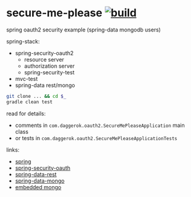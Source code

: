 secure-me-please [![build](https://travis-ci.org/daggerok/secure-me-please.svg?branch=master)](https://travis-ci.org/daggerok/secure-me-please)
================

spring oauth2 security example (spring-data mongodb users)

spring-stack:
  - spring-security-oauth2
    - resource server
    - authorization server
    - spring-security-test
  - mvc-test
  - spring-data rest/mongo

```sh
git clone ... && cd $_
gradle clean test
```

read for details:
  - comments in `com.daggerok.oauth2.SecureMePleaseApplication` main class
  - or tests in `com.daggerok.oauth2.SecureMePleaseApplicationTests`

links:
  - [spring](http://docs.spring.io/spring/docs/current/spring-framework-reference/htmlsingle/)
  - [spring-security-oauth](http://projects.spring.io/spring-security-oauth/docs/Home.html)
  - [spring-data-rest](http://docs.spring.io/spring-data/rest/docs/2.5.1.RELEASE/reference/html/)
  - [spring-data-mongo](http://docs.spring.io/spring-data/data-mongo/docs/current/reference/html/)
  - [embedded mongo](https://github.com/flapdoodle-oss/de.flapdoodle.embed.mongo)
